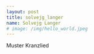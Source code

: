 ```yaml
---
layout: post
title: solvejg_langer
name: Solvejg Langer
# image: /img/hello_world.jpeg
---
```


Muster Kranzlied


